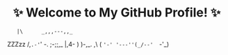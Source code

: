 <!-- 👋 Hello, I'm tebii -->
<h1 align="center">
✨ Welcome to My GitHub Profile! ✨
</h1>

       |\      _,,,---,,_
ZZZzz  /,`.-'`'    -.  ;-;;,_
      |,4-  ) )-,_. ,\ (  `'-'
     '---''(_/--'  `-'\_)

